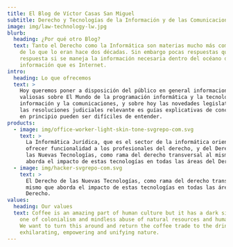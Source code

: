 ```yaml
---
title: El Blog de Víctor Casas San Miguel
subtitle: Derecho y Tecnologías de la Información y de las Comunicaciones
image: img/law-technology-lw.jpg
blurb:
  heading: ¿Por qué otro Blog?
  text: Tanto el Derecho como la Informática son materias mucho más complejas hoy
    de lo que lo eran hace dos décadas. Sin embargo pocas respuestas quedan sin
    respuesta si se maneja la información necesaria dentro del océano de
    información que es Internet.
intro:
  heading: Lo que ofrecemos
  text: >
    Hoy queremos poner a disposición del público en general informaciones
    valiosas sobre El Mundo de la programación informática y la tecnología de la
    información y la comunicaciones, y sobre hoy las novedades legislativas, hoy
    las resoluciones judiciales relevante es guías explicativas de conceptos que
    en principio pueden ser difíciles de entender.
products:
  - image: img/office-worker-light-skin-tone-svgrepo-com.svg
    text: >
      La Informática Jurídica, que es el sector de la informática orientado a
      ofrecer funcionalidad a los profesionales del derecho, y del Derecho de
      las Nuevas Tecnologías, como rama del derecho transversal al mismo que
      aborda el impacto de estas tecnologías en todas las áreas del Derecho.
  - image: img/hacker-svgrepo-com.svg
    text: >
      El Derecho de las Nuevas Tecnologías, como rama del derecho transversal al
      mismo que aborda el impacto de estas tecnologías en todas las áreas del
      Derecho.
values:
  heading: Our values
  text: Coffee is an amazing part of human culture but it has a dark side too –
    one of colonialism and mindless abuse of natural resources and human lives.
    We want to turn this around and return the coffee trade to the drink’s
    exhilarating, empowering and unifying nature.
---
```

